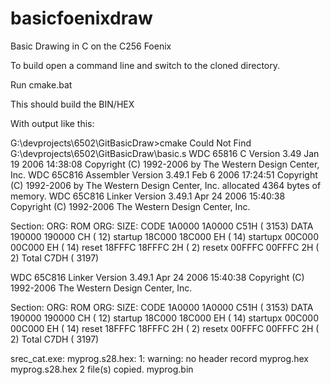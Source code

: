 # basicfoenixdraw
Basic Drawing in C on the C256 Foenix


To build open a command line and switch to the cloned directory.

Run cmake.bat

This should build the BIN/HEX

With output like this:

G:\devprojects\6502\GitBasicDraw>cmake
Could Not Find G:\devprojects\6502\GitBasicDraw\basic.s
WDC 65816 C   Version 3.49  Jan 19 2006 14:38:08
      Copyright (C) 1992-2006 by The Western Design Center, Inc.
WDC 65C816 Assembler  Version 3.49.1 Feb  6 2006 17:24:51
       Copyright (C) 1992-2006 by The Western Design Center, Inc.
allocated 4364 bytes of memory.
WDC 65C816 Linker Version 3.49.1 Apr 24 2006 15:40:38
   Copyright (C) 1992-2006 The Western Design Center, Inc.

Section: ORG:    ROM ORG:  SIZE:
CODE     1A0000  1A0000      C51H (  3153)
DATA     190000  190000        CH (    12)
startup  18C000  18C000        EH (    14)
startupx 00C000  00C000        EH (    14)
reset    18FFFC  18FFFC        2H (     2)
resetx   00FFFC  00FFFC        2H (     2)
Total                        C7DH (  3197)

WDC 65C816 Linker Version 3.49.1 Apr 24 2006 15:40:38
   Copyright (C) 1992-2006 The Western Design Center, Inc.

Section: ORG:    ROM ORG:  SIZE:
CODE     1A0000  1A0000      C51H (  3153)
DATA     190000  190000        CH (    12)
startup  18C000  18C000        EH (    14)
startupx 00C000  00C000        EH (    14)
reset    18FFFC  18FFFC        2H (     2)
resetx   00FFFC  00FFFC        2H (     2)
Total                        C7DH (  3197)

srec_cat.exe: myprog.s28.hex: 1: warning: no header record
myprog.hex
myprog.s28.hex
        2 file(s) copied.
myprog.bin
